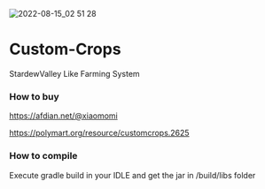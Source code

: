![2022-08-15_02 51 28](https://user-images.githubusercontent.com/70987828/184551011-7da1dca5-faab-473c-b6a5-d2489b135ca9.png)


# Custom-Crops
StardewValley Like Farming System

### How to buy

https://afdian.net/@xiaomomi

https://polymart.org/resource/customcrops.2625

### How to compile

Execute gradle build in your IDLE and get the jar in /build/libs folder